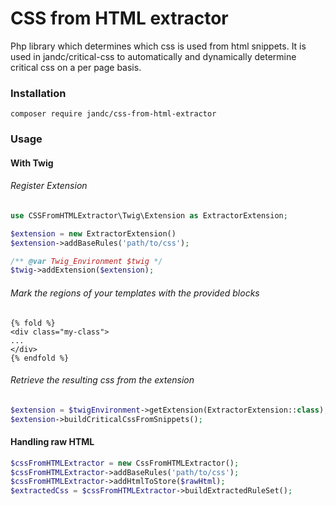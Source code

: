 # CSS from HTML extractor

Php library which determines which css is used from html snippets.
It is used in jandc/critical-css to automatically and dynamically determine critical css on a per page basis.


### Installation
``
composer require jandc/css-from-html-extractor
``
### Usage

#### With Twig
###### Register Extension
```php
use CSSFromHTMLExtractor\Twig\Extension as ExtractorExtension;

$extension = new ExtractorExtension()
$extension->addBaseRules('path/to/css');

/** @var Twig_Environment $twig */
$twig->addExtension($extension);
```
###### Mark the regions of your templates with the provided blocks
```twig
{% fold %}
<div class="my-class">
...
</div>
{% endfold %}
```

###### Retrieve the resulting css from the extension

```php
$extension = $twigEnvironment->getExtension(ExtractorExtension::class);
$extension->buildCriticalCssFromSnippets();
```


#### Handling raw HTML
```php
$cssFromHTMLExtractor = new CssFromHTMLExtractor();
$cssFromHTMLExtractor->addBaseRules('path/to/css');
$cssFromHTMLExtractor->addHtmlToStore($rawHtml);
$extractedCss = $cssFromHTMLExtractor->buildExtractedRuleSet();
```
